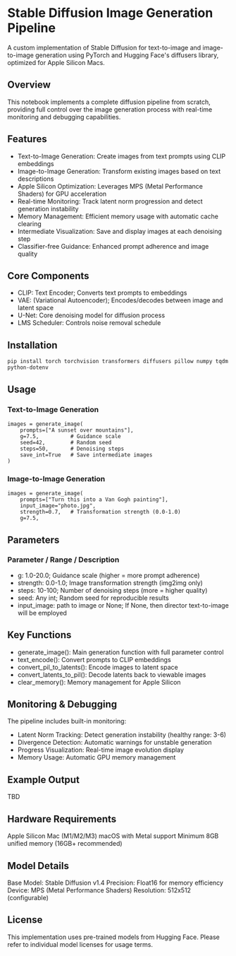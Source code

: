 # Stable Diffusion Image Generation Pipeline
A custom implementation of Stable Diffusion for text-to-image and image-to-image generation using PyTorch and Hugging Face's diffusers library, optimized for Apple Silicon Macs.

## Overview
This notebook implements a complete diffusion pipeline from scratch, providing full control over the image generation process with real-time monitoring and debugging capabilities.

## Features
* Text-to-Image Generation: Create images from text prompts using CLIP embeddings
* Image-to-Image Generation: Transform existing images based on text descriptions
* Apple Silicon Optimization: Leverages MPS (Metal Performance Shaders) for GPU acceleration
* Real-time Monitoring: Track latent norm progression and detect generation instability
* Memory Management: Efficient memory usage with automatic cache clearing
* Intermediate Visualization: Save and display images at each denoising step
* Classifier-free Guidance: Enhanced prompt adherence and image quality

## Core Components

* CLIP: Text Encoder; Converts text prompts to embeddings
* VAE: (Variational Autoencoder); Encodes/decodes between image and latent space
* U-Net: Core denoising model for diffusion process
* LMS Scheduler: Controls noise removal schedule

## Installation

```pip install torch torchvision transformers diffusers pillow numpy tqdm python-dotenv```

## Usage
### Text-to-Image Generation

```
images = generate_image(
    prompts=["A sunset over mountains"], 
    g=7.5,          # Guidance scale
    seed=42,        # Random seed
    steps=50,       # Denoising steps
    save_int=True   # Save intermediate images
)
```

### Image-to-Image Generation

```
images = generate_image(
    prompts=["Turn this into a Van Gogh painting"],
    input_image="photo.jpg",
    strength=0.7,   # Transformation strength (0.0-1.0)
    g=7.5,
```

## Parameters
### Parameter / Range / Description
* g:	1.0-20.0;	Guidance scale (higher = more prompt adherence)
* strength:	0.0-1.0;	Image transformation strength (img2img only)
* steps:	10-100;	Number of denoising steps (more = higher quality)
* seed:	Any int;	Random seed for reproducible results
* input_image: path to image or None; If None, then director text-to-image will be employed

## Key Functions
* generate_image(): Main generation function with full parameter control
* text_encode(): Convert prompts to CLIP embeddings
* convert_pil_to_latents(): Encode images to latent space
* convert_latents_to_pil(): Decode latents back to viewable images
* clear_memory(): Memory management for Apple Silicon

## Monitoring & Debugging
The pipeline includes built-in monitoring:

* Latent Norm Tracking: Detect generation instability (healthy range: 3-6)
* Divergence Detection: Automatic warnings for unstable generation
* Progress Visualization: Real-time image evolution display
* Memory Usage: Automatic GPU memory management

## Example Output
TBD

## Hardware Requirements
Apple Silicon Mac (M1/M2/M3)
macOS with Metal support
Minimum 8GB unified memory (16GB+ recommended)

## Model Details
Base Model: Stable Diffusion v1.4
Precision: Float16 for memory efficiency
Device: MPS (Metal Performance Shaders)
Resolution: 512x512 (configurable)

## License
This implementation uses pre-trained models from Hugging Face. Please refer to individual model licenses for usage terms.
